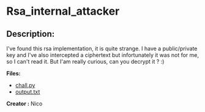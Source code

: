 
# Rsa_internal_attacker
## Description:
I've found this rsa implementation, it is quite strange.
I have a public/private key and I've also intercepted a ciphertext but infortunately it was not for me,
so I can't read it.
But I'am really curious, can you decrypt it ? :)

**Files:**
- [chall.py](https://challenges.thcon.party/crypto-nico-rsaInternalAttacker/chall.py)
- [output.txt](https://challenges.thcon.party/crypto-nico-rsaInternalAttacker/output.txt)

**Creator :**
	Nico

